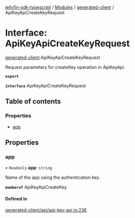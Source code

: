 [jellyfin-sdk-typescript](../README.md) / [Modules](../modules.md) / [generated-client](../modules/generated_client.md) / ApiKeyApiCreateKeyRequest

# Interface: ApiKeyApiCreateKeyRequest

[generated-client](../modules/generated_client.md).ApiKeyApiCreateKeyRequest

Request parameters for createKey operation in ApiKeyApi.

**`export`**

**`interface`** ApiKeyApiCreateKeyRequest

## Table of contents

### Properties

- [app](generated_client.ApiKeyApiCreateKeyRequest.md#app)

## Properties

### app

• `Readonly` **app**: `string`

Name of the app using the authentication key.

**`memberof`** ApiKeyApiCreateKey

#### Defined in

[generated-client/api/api-key-api.ts:236](https://github.com/thornbill/jellyfin-sdk-typescript/blob/e430881/src/generated-client/api/api-key-api.ts#L236)
